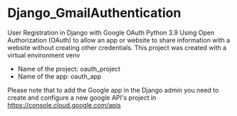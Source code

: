 # Django_GmailAuthentication
User Registration in Django with Google OAuth
Python 3.9
Using Open Authorization (OAuth) to allow an app or website to share information with a website without creating other credentials.
This project was created with a virtual environment venv

- Name of the project: oauth_project
- Name of the app: oauth_app

Please note that to add the Google app in the Django admin you need to create and configure a new google API's project in https://console.cloud.google.com/apis
